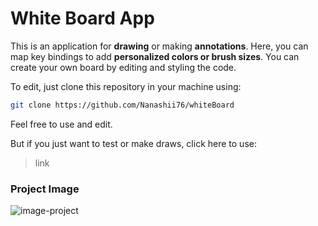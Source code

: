 # White Board App

This is an application for **drawing** or making **annotations**. Here, you can map key bindings to add **personalized colors or brush sizes**. You can create your own board by editing and styling the code.

To edit, just clone this repository in your machine using:

``` bash
git clone https://github.com/Nanashii76/whiteBoard
```

Feel free to use and edit.

But if you just want to test or make draws, click here to use:

> link

### Project Image

![image-project](https://i.ibb.co/b5nTwzL/Screenshot-4.png)

